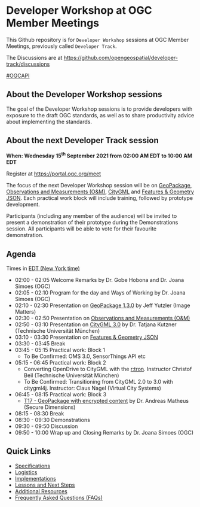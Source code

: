 # Developer Workshop at OGC Member Meetings


This Github repository is for `Developer Workshop` sessions at OGC Member Meetings, previously called `Developer Track`.

The Discussions are at https://github.com/opengeospatial/developer-track/discussions

[#OGCAPI](https://twitter.com/hashtag/OGCAPI)

About the Developer Workshop sessions
----------------

The goal of the Developer Workshop sessions is to provide developers with exposure to the draft OGC standards, as well as to share productivity advice about implementing the standards.

About the next Developer Track session
----------------

**When: Wednesday 15<sup>th</sup> September 2021 from 02:00 AM EDT to 10:00 AM EDT**

Register at https://portal.ogc.org/meet

The focus of the next Developer Workshop session will be on [GeoPackage](http://www.geopackage.org/), [Observations and Measurements (O&M)](https://www.ogc.org/standards/om), [CityGML](https://www.ogc.org/standards/citygml) and [Features & Geometry JSON](https://www.ogc.org/projects/groups/featgeojsonswg). Each practical work block will include training, followed by prototype development.

Participants (including any member of the audience) will be invited to present a demonstration of their prototype during the Demonstrations session. All participants will be able to vote for their favourite demonstration.


Agenda
------

Times in [EDT (New York time)](https://www.timeanddate.com/worldclock/usa/new-york)


* 02:00 - 02:05 Welcome Remarks by Dr. Gobe Hobona and Dr. Joana Simoes (OGC)
* 02:05 - 02:10 Program for the day and Ways of Working by Dr. Joana Simoes (OGC)
* 02:10 - 02:30 Presentation on [GeoPackage 1.3.0](http://www.geopackage.org/) by Jeff Yutzler (Image Matters)
* 02:30 - 02:50 Presentation on [Observations and Measurements (O&M)](https://www.ogc.org/standards/om)
* 02:50 - 03:10 Presentation on [CityGML 3.0](https://github.com/opengeospatial/CityGML-3.0CM) by Dr. Tatjana Kutzner (Technische Universität München)
* 03:10 - 03:30 Presentation on [Features & Geometry JSON](https://www.ogc.org/projects/groups/featgeojsonswg)
* 03:30 - 03:45 Break
* 03:45 - 05:15 Practical work: Block 1
  * To Be Confirmed: OMS 3.0, SensorThings API etc
* 05:15 - 06:45 Practical work: Block 2
  * Converting OpenDrive to CityGML with the [r:tron](https://www.asg.ed.tum.de/en/gis/software/rtron/). Instructor Christof Beil (Technische Universität München)
  * To Be Confirmed: Transitioning from CityGML 2.0 to 3.0 with citygml4j. Instructor: Claus Nagel (Virtual City Systems)
* 06:45 - 08:15 Practical work: Block 3
  * [T17 - GeoPackage with encrypted content]() by Dr. Andreas Matheus (Secure Dimensions)
* 08:15 - 08:30 Break
* 08:30 - 09:30 Demonstrations
* 09:30 - 09:50 Discussion
* 09:50 - 10:00 Wrap up and Closing Remarks by Dr. Joana Simoes (OGC)

Quick Links
------

* [Specifications](./specs.adoc)
* [Logistics](./logistics.adoc)
* [Implementations](./implementations.adoc)
* [Lessons and Next Steps](./lessonsAndNextSteps.adoc)
* [Additional Resources](./additionalResources.adoc)
* [Frequently Asked Questions (FAQs)](./FAQ.adoc)
